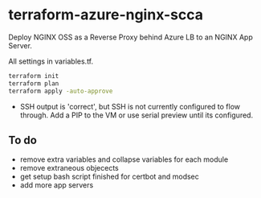 # terraform-azure-nginx-scca

Deploy NGINX OSS as a Reverse Proxy behind Azure LB to an NGINX App Server.

All settings in variables.tf.

```bash
terraform init
terraform plan
terraform apply -auto-approve
```

* SSH output is 'correct', but SSH is not currently configured to flow through.  Add a PIP to the VM or use serial preview until its configured.

## To do

* remove extra variables and collapse variables for each module
* remove extraneous objecects
* get setup bash script finished for certbot and modsec
* add more app servers
